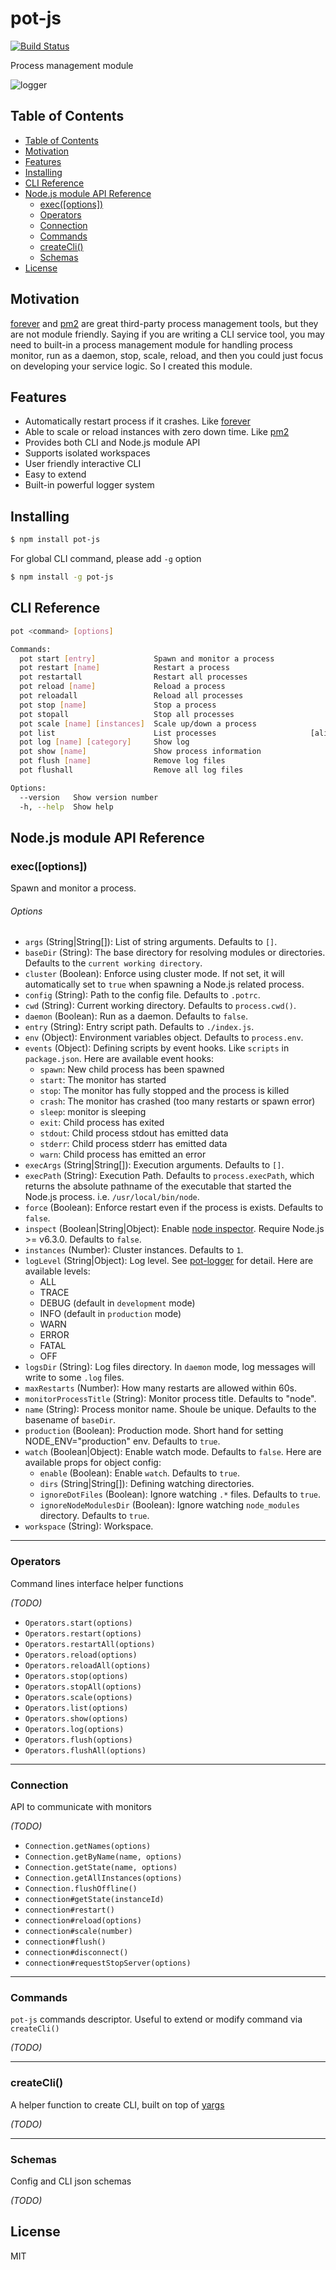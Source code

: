 # pot-js

[![Build Status](https://travis-ci.org/Cap32/pot-js.svg?branch=master)](https://travis-ci.org/Cap32/pot-js)

Process management module

![logger](./screenshot.gif)

## Table of Contents

<!-- TOC -->

* [Table of Contents](#table-of-contents)
* [Motivation](#motivation)
* [Features](#features)
* [Installing](#installing)
* [CLI Reference](#cli-reference)
* [Node.js module API Reference](#nodejs-module-api-reference)
  * [exec([options])](#execoptions)
  * [Operators](#operators)
  * [Connection](#connection)
  * [Commands](#commands)
  * [createCli()](#createcli)
  * [Schemas](#schemas)
* [License](#license)

<!-- /TOC -->

## Motivation

[forever](https://github.com/foreverjs/forever) and [pm2](https://github.com/Unitech/pm2) are great third-party process management tools, but they are not module friendly. Saying if you are writing a CLI service tool, you may need to built-in a process management module for handling process monitor, run as a daemon, stop, scale, reload, and then you could just focus on developing your service logic. So I created this module.

## Features

* Automatically restart process if it crashes. Like [forever](https://github.com/foreverjs/forever)
* Able to scale or reload instances with zero down time. Like [pm2](https://github.com/Unitech/pm2)
* Provides both CLI and Node.js module API
* Supports isolated workspaces
* User friendly interactive CLI
* Easy to extend
* Built-in powerful logger system

## Installing

```bash
$ npm install pot-js
```

For global CLI command, please add `-g` option

```bash
$ npm install -g pot-js
```

## CLI Reference

```bash
pot <command> [options]

Commands:
  pot start [entry]             Spawn and monitor a process
  pot restart [name]            Restart a process
  pot restartall                Restart all processes
  pot reload [name]             Reload a process
  pot reloadall                 Reload all processes
  pot stop [name]               Stop a process
  pot stopall                   Stop all processes
  pot scale [name] [instances]  Scale up/down a process
  pot list                      List processes                     [aliases: ls]
  pot log [name] [category]     Show log
  pot show [name]               Show process information
  pot flush [name]              Remove log files
  pot flushall                  Remove all log files

Options:
  --version   Show version number                                      [boolean]
  -h, --help  Show help                                                [boolean]
```

## Node.js module API Reference

### exec([options])

Spawn and monitor a process.

###### Options

* `args` (String|String[]): List of string arguments. Defaults to `[]`.
* `baseDir` (String): The base directory for resolving modules or directories. Defaults to the `current working directory`.
* `cluster` (Boolean): Enforce using cluster mode. If not set, it will automatically set to `true` when spawning a Node.js related process.
* `config` (String): Path to the config file. Defaults to `.potrc`.
* `cwd` (String): Current working directory. Defaults to `process.cwd()`.
* `daemon` (Boolean): Run as a daemon. Defaults to `false`.
* `entry` (String): Entry script path. Defaults to `./index.js`.
* `env` (Object): Environment variables object. Defaults to `process.env`.
* `events` (Object): Defining scripts by event hooks. Like `scripts` in `package.json`. Here are available event hooks:
  * `spawn`: New child process has been spawned
  * `start`: The monitor has started
  * `stop`: The monitor has fully stopped and the process is killed
  * `crash`: The monitor has crashed (too many restarts or spawn error)
  * `sleep`: monitor is sleeping
  * `exit`: Child process has exited
  * `stdout`: Child process stdout has emitted data
  * `stderr`: Child process stderr has emitted data
  * `warn`: Child process has emitted an error
* `execArgs` (String|String[]): Execution arguments. Defaults to `[]`.
* `execPath` (String): Execution Path. Defaults to `process.execPath`, which returns the absolute pathname of the executable that started the Node.js process. i.e. `/usr/local/bin/node`.
* `force` (Boolean): Enforce restart even if the process is exists. Defaults to `false`.
* `inspect` (Boolean|String|Object): Enable [node inspector](https://nodejs.org/api/cli.html#cli_inspect_host_port). Require Node.js >= v6.3.0. Defaults to `false`.
* `instances` (Number): Cluster instances. Defaults to `1`.
* `logLevel` (String|Object): Log level. See [pot-logger](https://github.com/cantonjs/pot-logger) for detail. Here are available levels:
  * ALL
  * TRACE
  * DEBUG (default in `development` mode)
  * INFO (default in `production` mode)
  * WARN
  * ERROR
  * FATAL
  * OFF
* `logsDir` (String): Log files directory. In `daemon` mode, log messages will write to some `.log` files.
* `maxRestarts` (Number): How many restarts are allowed within 60s.
* `monitorProcessTitle` (String): Monitor process title. Defaults to "node".
* `name` (String): Process monitor name. Shoule be unique. Defaults to the basename of `baseDir`.
* `production` (Boolean): Production mode. Short hand for setting NODE_ENV="production" env. Defaults to `true`.
* `watch` (Boolean|Object): Enable watch mode. Defaults to `false`. Here are available props for object config:
  * `enable` (Boolean): Enable `watch`. Defaults to `true`.
  * `dirs` (String|String[]): Defining watching directories.
  * `ignoreDotFiles` (Boolean): Ignore watching `.*` files. Defaults to `true`.
  * `ignoreNodeModulesDir` (Boolean): Ignore watching `node_modules` directory. Defaults to `true`.
* `workspace` (String): Workspace.

---

### Operators

Command lines interface helper functions

_(TODO)_

* `Operators.start(options)`
* `Operators.restart(options)`
* `Operators.restartAll(options)`
* `Operators.reload(options)`
* `Operators.reloadAll(options)`
* `Operators.stop(options)`
* `Operators.stopAll(options)`
* `Operators.scale(options)`
* `Operators.list(options)`
* `Operators.show(options)`
* `Operators.log(options)`
* `Operators.flush(options)`
* `Operators.flushAll(options)`

---

### Connection

API to communicate with monitors

_(TODO)_

* `Connection.getNames(options)`
* `Connection.getByName(name, options)`
* `Connection.getState(name, options)`
* `Connection.getAllInstances(options)`
* `Connection.flushOffline()`
* `connection#getState(instanceId)`
* `connection#restart()`
* `connection#reload(options)`
* `connection#scale(number)`
* `connection#flush()`
* `connection#disconnect()`
* `connection#requestStopServer(options)`

---

### Commands

`pot-js` commands descriptor. Useful to extend or modify command via `createCli()`

_(TODO)_

---

### createCli()

A helper function to create CLI, built on top of [yargs](https://github.com/yargs/yargs)

_(TODO)_

---

### Schemas

Config and CLI json schemas

_(TODO)_

## License

MIT
